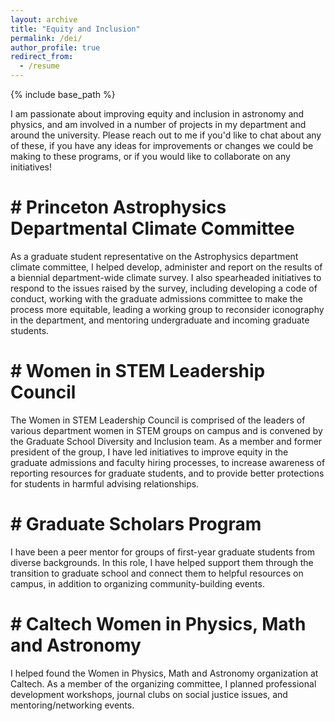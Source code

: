 ```yaml
---
layout: archive
title: "Equity and Inclusion"
permalink: /dei/
author_profile: true
redirect_from:
  - /resume
---
```


{% include base_path %}

I am passionate about improving equity and inclusion in astronomy and physics, and am involved in a number of projects in my department and around the university. Please reach out to me if you'd like to chat about any of these, if you have any ideas for improvements or changes we could be making to these programs, or if you would like to collaborate on any initiatives! 

# # Princeton Astrophysics Departmental Climate Committee
As a graduate student representative on the Astrophysics department climate committee, I helped develop, administer and report on the results of a biennial department-wide climate survey. I also spearheaded initiatives to respond to the issues raised by the survey, including developing a code of conduct, working with the graduate admissions committee to make the process more equitable, leading a working group to reconsider iconography in the department, and mentoring undergraduate and incoming graduate students.

# # Women in STEM Leadership Council
The Women in STEM Leadership Council is comprised of the leaders of various department women in STEM groups on campus and is convened by the Graduate School Diversity and Inclusion team. As a member and former president of the group, I have led initiatives to improve equity in the graduate admissions and faculty hiring processes, to increase awareness of reporting resources for graduate students, and to provide better protections for students in harmful advising relationships.

# # Graduate Scholars Program
I have been a peer mentor for groups of first-year graduate students from diverse backgrounds. In this role, I have helped support them through the transition to graduate school and connect them to helpful resources on campus, in addition to organizing community-building events.

# # Caltech Women in Physics, Math and Astronomy
I helped found the Women in Physics, Math and Astronomy organization at Caltech. As a member of the organizing committee, I planned professional development workshops, journal clubs on social justice issues, and mentoring/networking events.
